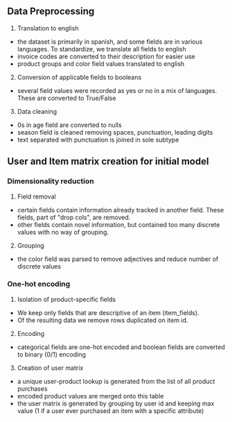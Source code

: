 ## Data Preprocessing

1) Translation to english
- the dataset is primarily in spanish, and some fields are in various languages. To standardize, we translate all fields to english
- invoice codes are converted to their description for easier use
- product groups and color field values translated to english

2) Conversion of applicable fields to booleans
- several field values were recorded as yes or no in a mix of languages. These are converted to True/False

3) Data cleaning
- 0s in age field are converted to nulls
- season field is cleaned removing spaces, punctuation, leading digits
- text separated with punctuation is joined in sole subtype

## User and Item matrix creation for initial model

### Dimensionality reduction
1) Field removal
- certain fields contain information already tracked in another field. These fields, part of "drop cols", are removed.
- other fields contain novel information, but contained too many discrete values with no way of grouping. 

2) Grouping
- the color field was parsed to remove adjectives and reduce number of discrete values

### One-hot encoding 
1) Isolation of product-specific fields
- We keep only fields that are descriptive of an item (item_fields). 
- Of the resulting data we remove rows duplicated on item id.

2) Encoding
- categorical fields are one-hot encoded and boolean fields are converted to binary (0/1) encoding

3) Creation of user matrix
- a unique user-product lookup is generated from the list of all product purchases
- encoded product values are merged onto this table
- the user matrix is generated by grouping by user id and keeping max value (1 if a user ever purchased an item with a specific attribute)